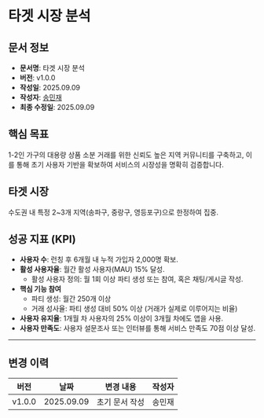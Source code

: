 
# 타겟 시장 분석



## 문서 정보
- **문서명**: 타겟 시장 분석
- **버전**: v1.0.0
- **작성일**: 2025.09.09
- **작성자**: [송민재](https://github.com/songkey06)
- **최종 수정일**: 2025.09.09



## 핵심 목표
1-2인 가구의 대용량 상품 소분 거래를 위한 신뢰도 높은 지역 커뮤니티를 구축하고, 이를 통해 초기 사용자 기반을 확보하여 서비스의 시장성을 명확히 검증합니다.



## 타겟 시장
수도권 내 특정 2~3개 지역(송파구, 중랑구, 영등포구)으로 한정하여 집중.



## 성공 지표 (KPI)
- **사용자 수**: 런칭 후 6개월 내 누적 가입자 2,000명 확보.
- **활성 사용자율**: 월간 활성 사용자(MAU) 15% 달성.
    - 활성 사용자 정의: 월 1회 이상 파티 생성 또는 참여, 혹은 채팅/게시글 작성.
- **핵심 기능 참여**
    - 파티 생성: 월간 250개 이상
    - 거래 성사율: 파티 생성 대비 50% 이상 (거래가 실제로 이루어지는 비율)
- **사용자 유지율**: 1개월 차 사용자의 25% 이상이 3개월 차에도 앱을 사용.
- **사용자 만족도**: 사용자 설문조사 또는 인터뷰를 통해 서비스 만족도 70점 이상 달성.

---

## 변경 이력

| 버전   | 날짜       | 변경 내용     | 작성자 |
|--------|------------|--------------|--------|
| v1.0.0 | 2025.09.09 | 초기 문서 작성 | 송민재 |

